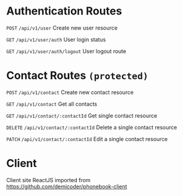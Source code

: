 # Authentication Routes

`POST` `/api/v1/user` Create new user resource

`GET` `/api/v1/user/auth` User login status

`GET` `/api/v1/user/auth/logout` User logout route

# Contact Routes `(protected)`

`POST` `/api/v1/contact` Create new contact resource

`GET` `/api/v1/contact` Get all contacts

`GET` `/api/v1/contact/:contactId` Get single contact resource

`DELETE` `/api/v1/contact/:contactId` Delete a single contact resource

`PATCH` `/api/v1/contact/:contactId` Edit a single contact resource

# Client

Client site ReactJS imported from https://github.com/demicoder/phonebook-client
